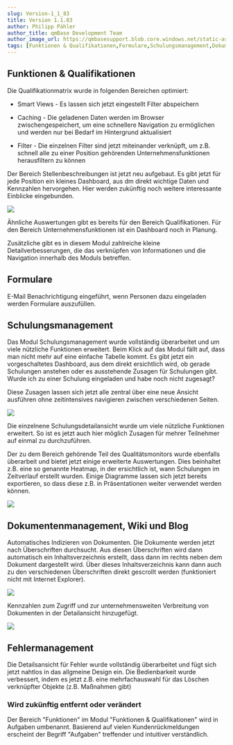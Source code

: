 ```yaml
---
slug: Version-1_1_83
title: Version 1.1.83
author: Philipp Pähler
author_title: qmBase Development Team
author_image_url: https://qmbasesupport.blob.core.windows.net/static-assets/img/persons/paehler_round.png
tags: [Funktionen & Qualifikationen,Formulare,Schulungsmanagement,Dokumentenmanagement, Wiki und Blog,Fehlermanagement,Changelog]
---
```

## Funktionen & Qualifikationen

Die Qualifikationmatrix wurde in folgenden Bereichen optimiert:

*   Smart Views - Es lassen sich jetzt eingestellt Filter abspeichern

*   Caching - Die geladenen Daten werden im Browser zwischengespeichert, um eine schnellere Navigation zu ermöglichen und werden nur bei Bedarf im Hintergrund aktualisiert

*   Filter - Die einzelnen Filter sind jetzt miteinander verknüpft, um z.B. schnell alle zu einer Position gehörenden Unternehmensfunktionen herausfiltern zu können

Der Bereich Stellenbeschreibungen ist jetzt neu aufgebaut. Es gibt jetzt für jede Position ein kleines Dashboard, aus dm direkt wichtige Daten und Kennzahlen hervorgehen. Hier werden zukünftig noch weitere interessante Einblicke eingebunden.

![](https://caqadmin.blob.core.windows.net/releasenotes/68-images/mceclip5.png)

Ähnliche Auswertungen gibt es bereits für den Bereich Qualifikationen. Für den Bereich Unternehmensfunktionen ist ein Dashboard noch in Planung.

Zusätzliche gibt es in diesem Modul zahlreiche kleine Detailverbesserungen, die das verknüpfen von Informationen und die Navigation innerhalb des Moduls betreffen.

## Formulare

E-Mail Benachrichtigung eingeführt, wenn Personen dazu eingeladen werden Formulare auszufüllen.

## Schulungsmanagement

Das Modul Schulungsmanagement wurde vollständig überarbeitet und um viele nützliche Funktionen erweitert. Beim Klick auf das Modul fällt auf, dass man nicht mehr auf eine einfache Tabelle kommt. Es gibt jetzt ein vorgeschaltetes Dashboard, aus dem direkt ersichtlich wird, ob gerade Schulungen anstehen oder es ausstehende Zusagen für Schulungen gibt. Wurde ich zu einer Schulung eingeladen und habe noch nicht zugesagt?

Diese Zusagen lassen sich jetzt alle zentral über eine neue Ansicht ausführen ohne zeitintensives navigieren zwischen verschiedenen Seiten.

![](https://caqadmin.blob.core.windows.net/releasenotes/68-images/mceclip3.png)

Die einzelnene Schulungsdetailansicht wurde um viele nützliche Funktionen erweitert. So ist es jetzt auch hier möglich Zusagen für mehrer Teilnehmer auf einmal zu durchzuführen.

Der zu dem Bereich gehörende Teil des Qualitätsmonitors wurde ebenfalls überarbeit und bietet jetzt einige erweiterte Auswertungen. Dies beinhaltet z.B. eine so genannte Heatmap, in der ersichtlich ist, wann Schulungen im Zeitverlauf erstellt wurden. Einige Diagramme lassen sich jetzt bereits exportieren, so dass diese z.B. in Präsentationen weiter verwendet werden können.

![](https://caqadmin.blob.core.windows.net/releasenotes/68-images/mceclip4.png)

## Dokumentenmanagement, Wiki und Blog

Automatisches Indizieren von Dokumenten. Die Dokumente werden jetzt nach Überschriften durchsucht. Aus diesen Überschriften wird dann automatisch ein Inhaltsverzeichnis erstellt, dass dann im rechts neben dem Dokument dargestellt wird. Über dieses Inhaltsverzeichnis kann dann auch zu den verschiedenen Überschriften direkt gescrollt werden (funktioniert nicht mit Internet Explorer).

![](https://caqadmin.blob.core.windows.net/releasenotes/68-images/mceclip1.png)

Kennzahlen zum Zugriff und zur unternehmensweiten Verbreitung von Dokumenten in der Detailansicht hinzugefügt.

![](https://caqadmin.blob.core.windows.net/releasenotes/68-images/mceclip0.gif)

## Fehlermanagement

Die Detailsansicht für Fehler wurde vollständig überarbeitet und fügt sich jetzt nahtlos in das allgmeine Design ein. Die Bedienbarkeit wurde verbessert, indem es jetzt z.B. eine mehrfachauswahl für das Löschen verknüpfter Objekte (z.B. Maßnahmen gibt)

### Wird zukünftig entfernt oder verändert

Der Bereich "Funktionen" im Modul "Funktionen & Qualifikationen" wird in Aufgaben umbenannt. Basierend auf vielen Kundenrückmeldungen erscheint der Begriff "Aufgaben" treffender und intuitiver verständlich.